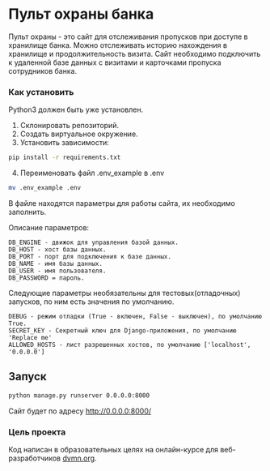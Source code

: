 # Пульт охраны банка

Пульт охраны - это сайт для отслеживания пропусков при доступе в хранилище банка. Можно отслеживать историю нахождения в хранилище и продолжительность визита. Сайт необходимо подключить к удаленной базе данных с визитами и карточками пропуска сотрудников банка.

### Как установить

Python3 должен быть уже установлен. 
1. Склонировать репозиторий.
2. Создать виртуальное окружение.
3. Установить зависимости:
```bash
pip install -r requirements.txt
```
4. Переименовать файл .env_example в .env

```bash
mv .env_example .env
```
В файле находятся параметры для работы сайта, их необходимо заполнить.

Описание параметров:
```text
DB_ENGINE - движок для управления базой данных.
DB_HOST - хост базы данных.
DB_PORT - порт для подключения к базе данных.
DB_NAME - имя базы данных.
DB_USER - имя пользователя.
DB_PASSWORD = пароль.
```
Следующие параметры необязательны для тестовых(отладочных) запусков, по ним есть значения по умолчанию.
```text
DEBUG - режим отладки (True - включен, False - выключен), по умолчанию True.
SECRET_KEY - Секретный ключ для Django-приложения, по умолчанию 'Replace me'
ALLOWED_HOSTS - лист разрешенных хостов, по умолчанию ['localhost', '0.0.0.0']
```

## Запуск

```bash
python manage.py runserver 0.0.0.0:8000
```
Сайт будет по адресу http://0.0.0.0:8000/

### Цель проекта

Код написан в образовательных целях на онлайн-курсе для веб-разработчиков [dvmn.org](https://dvmn.org/).
